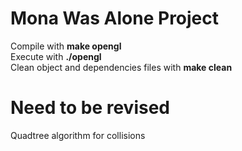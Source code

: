 # Mona Was Alone Project

Compile with <b>make opengl</b><br/>
Execute with <b>./opengl</b><br/>
Clean object and dependencies files with <b>make clean</b>


# Need to be revised
Quadtree algorithm for collisions
